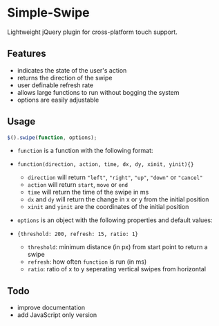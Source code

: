 # Simple-Swipe
Lightweight jQuery plugin for cross-platform touch support.

## Features
 - indicates the state of the user's action
 - returns the direction of the swipe
 - user definable refresh rate 
  - allows large functions to run without bogging the system
 - options are easily adjustable

## Usage

```JavaScript
$().swipe(function, options);
```  
 - `function` is a function with the following format:
  - `function(direction, action, time, dx, dy, xinit, yinit){}`
    - `direction` will return `"left"`, `"right"`, `"up"`, `"down"` or `"cancel"`
    - `action` will return `start`, `move` or `end`
    - `time` will return the time of the swipe in ms
    - `dx` and `dy` will return the change in x or y from the initial position
    - `xinit` and `yinit` are the coordinates of the initial position

 - `options` is an object with the following properties and default values:
  - `{threshold: 200, refresh: 15, ratio: 1}`
    - `threshold`: minimum distance (in px) from start point to return a swipe
    - `refresh`: how often `function` is run (in ms)
    - `ratio`: ratio of x to y seperating vertical swipes from horizontal


## Todo
 - improve documentation
 - add JavaScript only version
